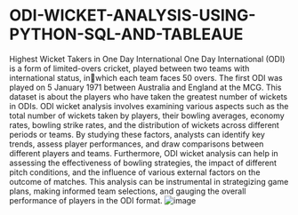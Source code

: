 # ODI-WICKET-ANALYSIS-USING-PYTHON-SQL-AND-TABLEAUE
Highest Wicket Takers in One Day International
One Day International (ODI) is a form of limited-overs cricket, played between two teams with international status, inwhich each team faces 50 overs. The first ODI was played on 5 January 1971 between Australia and England at the MCG. This dataset is about the players who have taken the greatest number of wickets in ODIs.
ODI wicket analysis involves examining various aspects such as the total number of wickets taken by players, their bowling averages, economy rates, bowling strike rates, and the distribution of wickets across different periods or teams. By studying these factors, analysts can identify key trends, assess player performances, and draw comparisons between different players and teams.
Furthermore, ODI wicket analysis can help in assessing the effectiveness of bowling strategies, the impact of different pitch conditions, and the influence of various external factors on the outcome of matches. This analysis can be instrumental in strategizing game plans, making informed team selections, and gauging the overall performance of players in the ODI format.
![image](https://github.com/AvinaashAlfred/ODI-WICKET-ANALYSIS-USING-PYTHON-SQL-AND-TABLEAUE/assets/93651055/d7fdc97c-ae16-412f-b72b-8df4b2dcd6e5)

